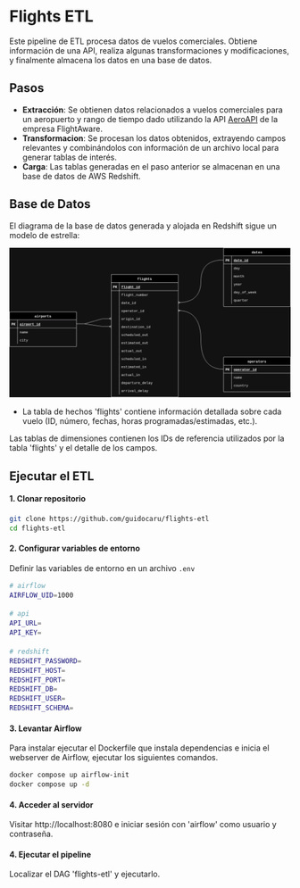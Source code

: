 #  Flights ETL

Este pipeline de ETL procesa datos de vuelos comerciales. Obtiene información de una API, realiza algunas transformaciones y modificaciones, y finalmente almacena los datos en una base de datos.

## Pasos

- **Extracción**: Se obtienen datos relacionados a vuelos comerciales para un aeropuerto y rango de tiempo dado utilizando la API [AeroAPI](https://www.flightaware.com/commercial/aeroapi/) de la empresa FlightAware. 
- **Transformacion**: Se procesan los datos obtenidos, extrayendo campos relevantes y combinándolos con información de un archivo local para generar tablas de interés.
- **Carga**: Las tablas generadas en el paso anterior se almacenan en una base de datos de AWS Redshift.


## Base de Datos
El diagrama de la base de datos generada y alojada en Redshift sigue un modelo de estrella:

![db diagram](db-diagram.png)

- La tabla de hechos 'flights' contiene información detallada sobre cada vuelo (ID, número, fechas, horas programadas/estimadas, etc.).

Las tablas de dimensiones contienen los IDs de referencia utilizados por la tabla 'flights' y el detalle de los campos.

## Ejecutar el ETL

#### 1. Clonar repositorio

```bash
git clone https://github.com/guidocaru/flights-etl
cd flights-etl
```

#### 2. Configurar variables de entorno
Definir las variables de entorno en un archivo `.env`

```bash
# airflow
AIRFLOW_UID=1000

# api
API_URL=
API_KEY=

# redshift 
REDSHIFT_PASSWORD=
REDSHIFT_HOST=
REDSHIFT_PORT=
REDSHIFT_DB=
REDSHIFT_USER=
REDSHIFT_SCHEMA=
```

#### 3. Levantar Airflow

Para instalar ejecutar el Dockerfile que instala dependencias e inicia el webserver de Airflow, ejecutar los siguientes comandos.

```bash
docker compose up airflow-init
docker compose up -d
```

#### 4. Acceder al servidor

Visitar http://localhost:8080 e iniciar sesión con 'airflow' como usuario y contraseña.

#### 4. Ejecutar el pipeline

Localizar el DAG 'flights-etl' y ejecutarlo.
